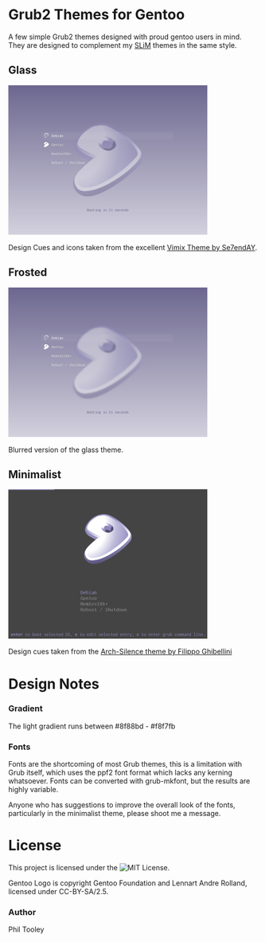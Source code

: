 
# Grub2 Themes for Gentoo

A few simple Grub2 themes designed with proud gentoo users in mind. They are designed to complement my <a href="github.com/telemin/gentoo-slim-themes">SLiM</a> themes in the same style.

## Glass

<img src="./previews/glass_preview.png" width="400">

Design Cues and icons taken from the excellent <a href="https://github.com/Se7endAY/grub2-theme-vimix">Vimix Theme by Se7endAY</a>.

## Frosted

<img src="./previews/frosted_preview.png" width="400">

Blurred version of the glass theme.

## Minimalist

<img src="./previews/minimalist_preview.png" width="400">

Design cues taken from the <a href="https://github.com/fghibellini/arch-silence">Arch-Silence theme by Filippo Ghibellini</a>

# Design Notes

### Gradient

The light gradient runs between #8f88bd - #f8f7fb

### Fonts

Fonts are the shortcoming of most Grub themes, this is a limitation with Grub itself, which uses the
ppf2 font format which lacks any kerning whatsoever. Fonts can be converted with grub-mkfont, but the
results are highly variable.  

Anyone who has suggestions to improve the overall look of the fonts, particularly in the minimalist theme, please shoot me a message.

# License

This project is licensed under the ![MIT License](./LICENSE).

Gentoo Logo is copyright Gentoo Foundation and Lennart Andre Rolland, licensed
under CC-BY-SA/2.5. 

### Author
Phil Tooley
